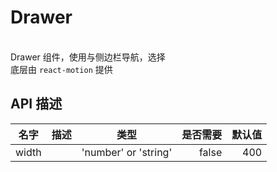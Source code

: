 # Drawer

<br/> Drawer 组件，使用与侧边栏导航，选择<br/> 底层由 `react-motion` 提供<br/>

## API 描述

| 名字  | 描述 |         类型         | 是否需要 | 默认值 |
| ----- | :--: | :------------------: | -------: | -----: |
| width |      | 'number' or 'string' |    false |    400 |
